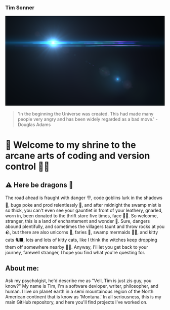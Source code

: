 ###
### Tim Sonner  

![](Mograph_lensflare.png)
> 'In the beginning the Universe was created. This had made many people very angry and has been widely regarded as a bad move.' - Douglas Adams  

# 👋 Welcome to my shrine to the arcane arts of coding and version control 🧙‍♂️
## ⚠️ Here be dragons 🐉
The road ahead is fraught with danger 🪧, code goblins lurk in the shadows 🧌, bugs poke and prod relentlessly 🦟, and after midnight the swamp mist is so thick, you can't even see your gauntlet in front of your leathery, gnarled, worn in, been donated to the thrift store five times, face 😶‍🌫️. So welcome, stranger, this is a land of enchantement and wonder 🤔. Sure, dangers abound plentifully, and sometimes the villagers taunt and throw rocks at you 🪨, but there are also unicorns 🦄, faries 🧚, swamp mermaids 🧜‍♀️, and kitty cats 🐈‍⬛, lots and lots of kitty cats, like I think the witches keep dropping them off somewhere nearby 🧙‍♀️. Anyway, I'll let you get back to your journey, farewell stranger, I hope you find what you're questing for.

## About me:
Ask my psycholgist, he'd describe me as "Vell, Tim is just zis guy, you know?" My name is Tim, I'm a software devloper, writer, philosopher, and human. I live on planet earth in a semi mountainous region of the North American continent that is know as 'Montana.' In all seriousness, this is my main GitHub repository, and here you'll find projects I've worked on.

